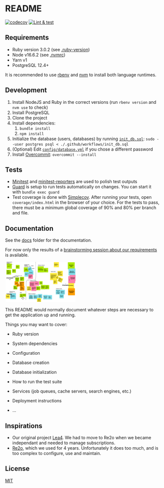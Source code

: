 # README

[![codecov](https://codecov.io/gh/rezoleo/lea5/branch/master/graph/badge.svg)](https://codecov.io/gh/rezoleo/lea5/)
[![Lint & test](https://github.com/rezoleo/lea5/workflows/Lint%20&%20test/badge.svg)](https://github.com/rezoleo/lea5/actions?query=workflow%3A%22Lint+%26+test%22)

## Requirements

- Ruby version 3.0.2 (see [.ruby-version](.ruby-version))
- Node v16.6.2 (see [.nvmrc](.nvmrc))
- Yarn v1
- PostgreSQL 12.4+

It is recommended to use [rbenv][rbenv] and [nvm][nvm] to install both language runtimes.

[rbenv]: https://github.com/rbenv/rbenv
[nvm]: https://github.com/nvm-sh/nvm

## Development

1. Install NodeJS and Ruby in the correct versions (run `rbenv version` and `nvm use` to check)
2. Install PostgreSQL
3. Clone the project
4. Install dependencies:
   1. `bundle install`
   2. `npm install`
5. Initialize the database (users, databases) by running [`init_db.sql`](.github/workflows/init_db.sql): `sudo --user postgres psql < ./.github/workflows/init_db.sql`
6. (Optional) Edit [`config/database.yml`](config/database.yml) if you chose a different password
7. Install [Overcommit](https://github.com/sds/overcommit): `overcommit --install`

## Tests

- [Minitest][minitest] and [minitest-reporters][minitest-reporters] are used to polish test outputs
- [Guard][guard] is setup to run tests automatically on changes. You can start it with `bundle exec guard`
- Test coverage is done with [Simplecov][simplecov]. After running your tests, open `coverage/index.html` in the browser of your choice.
  For the tests to pass, there must be a minimum global coverage of 90% and 80% per branch and file.

[minitest]: https://guides.rubyonrails.org/testing.html
[minitest-reporters]: https://rubygems.org/gems/minitest-reporters/versions/1.1.11
[guard]: https://github.com/guard/guard
[simplecov]: https://github.com/simplecov-ruby/simplecov

## Documentation

See the [docs](docs/) folder for the documentation.

For now only the results of a [brainstorming session about our requirements][definition-des-besoins] is available.

[<img alt="Requirements" src="docs/definition-des-besoins/Lea5-Definition-des-besoins.png" width="230" height="130">][definition-des-besoins]

[definition-des-besoins]: docs/definition-des-besoins/README.md

This README would normally document whatever steps are necessary to get the
application up and running.

Things you may want to cover:

- Ruby version

- System dependencies

- Configuration

- Database creation

- Database initialization

- How to run the test suite

- Services (job queues, cache servers, search engines, etc.)

- Deployment instructions

- ...

## Inspirations

- Our original project [Lea4][lea4]. We had to move to Re2o when we became independant and needed to manage subscriptions.
- [Re2o][re2o], which we used for 4 years. Unfortunately it does too much, and is too complex to configure, use and maintain.

[lea4]: https://github.com/rezoleo/le4/
[re2o]: https://gitlab.federez.net/re2o/re2o

## License

[MIT](./LICENSE)
